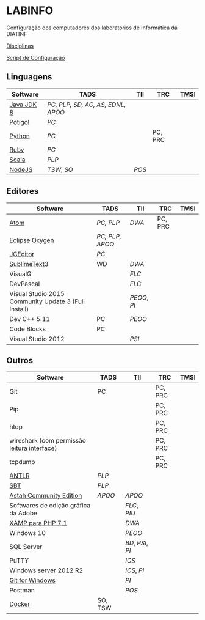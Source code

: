 # LABINFO
Configuração dos computadores dos laboratórios de Informática da DIATINF

[Disciplinas](/disciplinas.md)

[Script de Configuração](/software/labinfo.sh)

## Linguagens

Software                                                    | TADS                              | TII   | TRC     | TMSI
---                                                         | ---                               | ---   | ---     | ---
[Java JDK 8](/software/Java8.md)                            | *PC, PLP, SD, AC, AS, EDNL, APOO* |       |         |      
[Potigol](https://github.com/potigol/potigol)               |  *PC*                             |       |         |      
[Python](/software/Python.md)                               |  *PC*                             |       | PC, PRC |      
[Ruby](/software/Ruby.md)                                   |  *PC*                             |       |         |      
[Scala](https://www.scala-lang.org/download/install.html)   | *PLP*                             |       |         |      
[NodeJS](https://nodejs.org/en/)                            | *TSW*, *SO*                       | _POS_ |         |      

## Editores

Software                                      | TADS      | TII   | TRC | TMSI
---                                           | ---       | ---   | --- | ---
[Atom](/software/Atom.md)                     | _PC, PLP_ | _DWA_ | PC, PRC |     
[Eclipse Oxygen](http://ubuntuhandbook.org/index.php/2016/01/how-to-install-the-latest-eclipse-in-ubuntu-16-04-15-10/) | _PC, PLP, APOO_ | | |
[JCEditor](https://github.com/cristian-henrique/JCEditor) | *PC* |    |  |
[SublimeText3](/software/SublimeText3.md)     | WD        | _DWA_ |    |   
VisualG                                       |           | _FLC_ |    |   
DevPascal                                     |           | _FLC_ |    |   
Visual Studio 2015 Community Update 3 (Full Install)   |    | _PEOO_, _PI_ |    |  
Dev C++ 5.11                                  | PC        | _PEOO_ |    |  
Code Blocks                                   | PC        |        |    |  
Visual Studio 2012                            |           | _PSI_  |    |

## Outros

Software                                      | TADS      | TII | TRC      | TMSI
---                                           | ---       | --- | ---      | ---
Git                                           | PC        |     |  PC, PRC |
Pip                                           |           |     |  PC, PRC |
htop                                          |           |     |  PC, PRC |
wireshark (com permissão leitura interface)   |           |     |  PC, PRC |
tcpdump                                       |           |     |  PC, PRC |
[ANTLR](/software/Antlr.md)                   | *PLP*     |     |     |
[SBT](/software/sbt.md)                       | *PLP*     |     |     |
[Astah Community Edition](http://astah.net/com-announcement) | *APOO*  | *APOO*  |     |
Softwares de edição gráfica da Adobe          |           | _FLC_, _PIU_ |    |    
[XAMP para PHP 7.1](https://www.apachefriends.org/download.html)    |    | _DWA_ |    |    
Windows 10                                    |           | _PEOO_ |    |  
SQL Server                                    |           | _BD_, _PSI_, _PI_ |    |
PuTTY                                         |           | _ICS_  |    |    
Windows server 2012 R2                        |           | _ICS_, _PI_ |    |   
[Git for Windows](https://git-scm.com/downloads)   |       | _PI_   |    |   
Postman                                       |           | _POS_ |    |  
[Docker](https://www.docker.com)              | SO, TSW   |        |    |    
